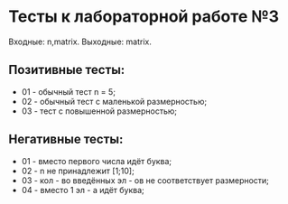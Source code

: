 # Тесты к лабораторной работе №3

Входные: n,matrix.
Выходные: matrix.

## Позитивные тесты:
- 01 - обычный тест n = 5;
- 02 - обычный тест с маленькой размерностью;
- 03 - тест с повышенной размерностью;

## Негативные тесты:
- 01 - вместо первого числа идёт буква;  
- 02 - n не принадлежит [1;10]; 
- 03 - кол - во введённых эл - ов не соответствует размерности;  
- 04 - вместо 1 эл - а идёт буква;  